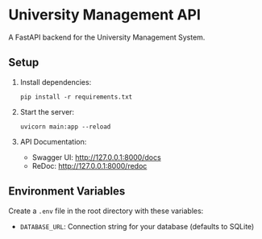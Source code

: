 
# University Management API

A FastAPI backend for the University Management System.

## Setup

1. Install dependencies:
   ```
   pip install -r requirements.txt
   ```

2. Start the server:
   ```
   uvicorn main:app --reload
   ```

3. API Documentation:
   - Swagger UI: http://127.0.0.1:8000/docs
   - ReDoc: http://127.0.0.1:8000/redoc

## Environment Variables

Create a `.env` file in the root directory with these variables:
- `DATABASE_URL`: Connection string for your database (defaults to SQLite)
